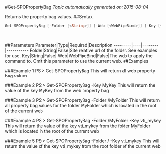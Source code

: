 #Get-SPOPropertyBag
*Topic automatically generated on: 2015-08-04*

Returns the property bag values.
##Syntax
```powershell
Get-SPOPropertyBag [-Folder [<String>]] [-Web [<WebPipeBind>]] [-Key [<String>]]
```
&nbsp;

##Parameters
Parameter|Type|Required|Description
---------|----|--------|-----------
Folder|String|False|Site relative url of the folder. See examples for use.
Key|String|False|
Web|WebPipeBind|False|The web to apply the command to. Omit this parameter to use the current web.
##Examples

###Example 1
    PS:> Get-SPOPropertyBag
This will return all web property bag values

###Example 2
    PS:> Get-SPOPropertyBag -Key MyKey
This will return the value of the key MyKey from the web property bag

###Example 3
    PS:> Get-SPOPropertyBag -Folder /MyFolder
This will return all property bag values for the folder MyFolder which is located in the root of the current web

###Example 4
    PS:> Get-SPOPropertyBag -Folder /MyFolder -Key vti_mykey
This will return the value of the key vti_mykey from the folder MyFolder which is located in the root of the current web

###Example 5
    PS:> Get-SPOPropertyBag -Folder / -Key vti_mykey
This will return the value of the key vti_mykey from the root folder of the current web
